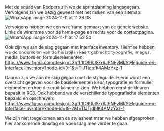 Met de squad van Redpers zijn we de sprintplanning langsgegaan. Vervolgens zijn we bezig geweest met het maken van een sitemap:
![WhatsApp Image 2024-11-11 at 11 28 08](https://github.com/user-attachments/assets/dc728402-f3b9-458f-bccd-c276a46c5f1d)

Vervolgens hebben we een wireframe gemaakt van de gehele website. Links de wireframe voor de home-page en rechts voor de contactpagina.
![WhatsApp Image 2024-11-11 at 17 52 50](https://github.com/user-attachments/assets/ca8a7e1d-0d94-4dcd-89f6-a2928d9440b2)

Ook zijn we aan de slag gegaan met Interface inventory. Hiermee hebben we de onderdelen van de huisstijl in kaart gebracht: typografie, images, media, buttons en formulierelementen: https://www.figma.com/design/L3gfL1fO96JSZr6JPNEyMI/Styleguide-en-Interface-inventory?node-id=0-1&t=TlJTjdbfK4AMzYxz-1


Daarna zijn we aan de slag gegaan met de styleguide. Hierin wordt een overzicht gegeven voor de basiselementen kleur, typografie en formulier elementen en hoe die eruit komen te zien. We hebben eerst de kleuren bepaalt in RGB. Ook hebbend we de verschillende typografische elementen bepaald en opschreven: https://www.figma.com/design/L3gfL1fO96JSZr6JPNEyMI/Styleguide-en-Interface-inventory?node-id=19-2&t=TlJTjdbfK4AMzYxz-1

We zijn niet toegekomen aan de stylesheet maar we hebben afgesproken hier aankomende dinsdag en woensdag mee verder te gaan.

